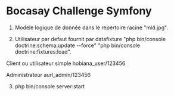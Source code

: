 Bocasay Challenge Symfony
========================
1) Modele logique de donnée dans le repertoire racine "mld.jpg".

2) Utilisateur par defaut fournit par datafixture "php bin/console doctrine:schema:update --force" "php bin/console doctrine:fixtures:load".

Client ou utilisateur simple
hobiana_user/123456

Administrateur
aurl_admin/123456

3) php bin/console server:start
    
